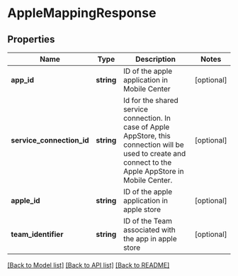 # AppleMappingResponse

## Properties
Name | Type | Description | Notes
------------ | ------------- | ------------- | -------------
**app_id** | **string** | ID of the apple application in Mobile Center | [optional] 
**service_connection_id** | **string** | Id for the shared service connection. In case of Apple AppStore, this connection will be used to create and connect to the Apple AppStore in Mobile Center. | [optional] 
**apple_id** | **string** | ID of the apple application in apple store | [optional] 
**team_identifier** | **string** | ID of the Team associated with the app in apple store | [optional] 

[[Back to Model list]](../README.md#documentation-for-models) [[Back to API list]](../README.md#documentation-for-api-endpoints) [[Back to README]](../README.md)


